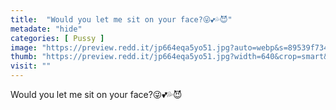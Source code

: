 ```yaml
---
title:  "Would you let me sit on your face?😜💕💦😈"
metadate: "hide"
categories: [ Pussy ]
image: "https://preview.redd.it/jp664eqa5yo51.jpg?auto=webp&s=89539f734c7f591326fc31a87d1d0340f2d38cbe"
thumb: "https://preview.redd.it/jp664eqa5yo51.jpg?width=640&crop=smart&auto=webp&s=b01cf31c976e57930916580e24b5e1a41383eefa"
visit: ""
---
```

Would you let me sit on your face?😜💕💦😈
